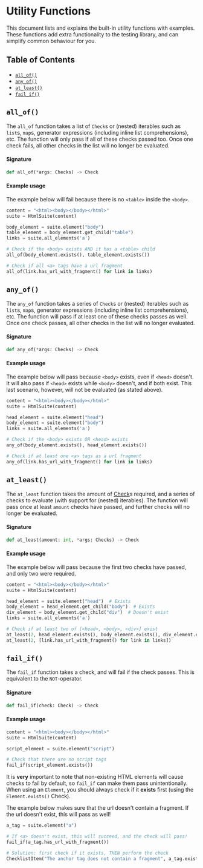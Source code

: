 # Utility Functions

This document lists and explains the built-in utility functions with examples. These functions add extra functionality to the testing library, and can simplify common behaviour for you.

## Table of Contents

- [`all_of()`](#all_of)
- [`any_of()`](#any_of)
- [`at_least()`](#at_least)
- [`fail_if()`](#fail_if)


## `all_of()`

The `all_of` function takes a list of `Check`s or (nested) iterables such as `list`s, `map`s, generator expressions (including inline list comprehensions), etc. The function will only pass if all of these checks passed too. Once one check fails, all other checks in the list will no longer be evaluated.

#### Signature

```python
def all_of(*args: Checks) -> Check
```

#### Example usage

The example below will fail because there is no `<table>` inside the `<body>`.

```python
content = "<html><body></body></html>"
suite = HtmlSuite(content)

body_element = suite.element("body")
table_element = body_element.get_child("table")
links = suite.all_elements('a')

# Check if the <body> exists AND it has a <table> child
all_of(body_element.exists(), table_element.exists())

# Check if all <a> tags have a url fragment
all_of(link.has_url_with_fragment() for link in links)
```

## `any_of()`

The `any_of` function takes a series of `Check`s or (nested) iterables such as `list`s, `map`s, generator expressions (including inline list comprehensions), etc. The function will pass if at least one of these checks passes as well. Once one check passes, all other checks in the list will no longer evaluated.

#### Signature

```python
def any_of(*args: Checks) -> Check
```

#### Example usage

The example below will pass because `<body>` exists, even if `<head>` doesn't. It will also pass if `<head>` exists while `<body>`  doesn't, and if both exist. This last scenario, however, will not be evaluated (as stated above).

```python
content = "<html><body></body></html>"
suite = HtmlSuite(content)

head_element = suite.element("head")
body_element = suite.element("body")
links = suite.all_elements('a')

# Check if the <body> exists OR <head> exists
any_of(body_element.exists(), head_element.exists())

# Check if at least one <a> tags as a url fragment
any_of(link.has_url_with_fragment() for link in links)
```

## `at_least()`

The `at_least` function takes the amount of [Check]()s required, and a series of checks to evaluate (with support for (nested) iterables). The function will pass once at least `amount` checks have passed, and further checks will no longer be evaluated.

#### Signature

```python
def at_least(amount: int, *args: Checks) -> Check
```

#### Example usage

The example below will pass because the first two checks have passed, and only two were required.

```python
content = "<html><body></body></html>"
suite = HtmlSuite(content)

head_element = suite.element("head")  # Exists
body_element = head_element.get_child("body")  # Exists
div_element = body_element.get_child("div")  # Doesn't exist
links = suite.all_elements('a')

# Check if at least two of [<head>, <body>, <div>] exist
at_least(2, head_element.exists(), body_element.exists(), div_element.exists())
at_least(2, [link.has_url_with_fragment() for link in links])
```

## `fail_if()`

The `fail_if` function takes a check, and will fail if the check passes. This is equivalent to the `NOT`-operator.

#### Signature

```python
def fail_if(check: Check) -> Check
```

#### Example usage

```python
content = "<html><body></body></html>"
suite = HtmlSuite(content)

script_element = suite.element("script")

# Check that there are no script tags
fail_if(script_element.exists())
```

It is **very** important to note that non-existing HTML elements will cause checks to fail by default, so `fail_if` can make them pass unintentionally. When using an `Element`, you should always check if it **exists** first (using the `Element.exists()` Check).

The example below makes sure that the url doesn't contain a fragment. If the url doesn't exist, this will pass as well!

```python
a_tag = suite.element("a")

# If <a> doesn't exist, this will succeed, and the check will pass!
fail_if(a_tag.has_url_with_fragment())

# Solution: first check if it exists, THEN perform the check
ChecklistItem("The anchor tag does not contain a fragment", a_tag.exists(), fail_if(a_tag.has_url_with_fragment()))
```



